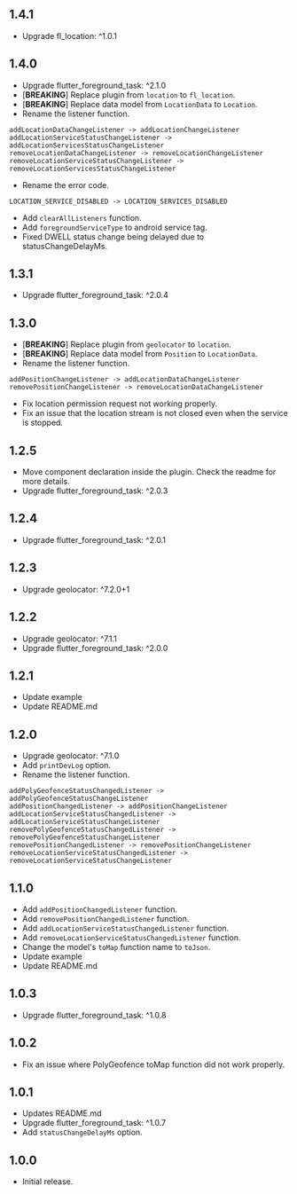 ## 1.4.1

* Upgrade fl_location: ^1.0.1

## 1.4.0

* Upgrade flutter_foreground_task: ^2.1.0
* [**BREAKING**] Replace plugin from `location` to `fl_location`.
* [**BREAKING**] Replace data model from `LocationData` to `Location`.
* Rename the listener function.
```text
addLocationDataChangeListener -> addLocationChangeListener
addLocationServiceStatusChangeListener -> addLocationServicesStatusChangeListener
removeLocationDataChangeListener -> removeLocationChangeListener
removeLocationServiceStatusChangeListener -> removeLocationServicesStatusChangeListener
```
* Rename the error code.
```text
LOCATION_SERVICE_DISABLED -> LOCATION_SERVICES_DISABLED
```
* Add `clearAllListeners` function.
* Add `foregroundServiceType` to android service tag.
* Fixed DWELL status change being delayed due to statusChangeDelayMs.

## 1.3.1

* Upgrade flutter_foreground_task: ^2.0.4

## 1.3.0

* [**BREAKING**] Replace plugin from `geolocator` to `location`.
* [**BREAKING**] Replace data model from `Position` to `LocationData`.
* Rename the listener function.
```text
addPositionChangeListener -> addLocationDataChangeListener
removePositionChangeListener -> removeLocationDataChangeListener
```
* Fix location permission request not working properly.
* Fix an issue that the location stream is not closed even when the service is stopped.

## 1.2.5

* Move component declaration inside the plugin. Check the readme for more details.
* Upgrade flutter_foreground_task: ^2.0.3

## 1.2.4

* Upgrade flutter_foreground_task: ^2.0.1

## 1.2.3

* Upgrade geolocator: ^7.2.0+1

## 1.2.2

* Upgrade geolocator: ^7.1.1
* Upgrade flutter_foreground_task: ^2.0.0

## 1.2.1

* Update example
* Update README.md

## 1.2.0

* Upgrade geolocator: ^7.1.0
* Add `printDevLog` option.
* Rename the listener function.
```text
addPolyGeofenceStatusChangedListener -> addPolyGeofenceStatusChangeListener
addPositionChangedListener -> addPositionChangeListener
addLocationServiceStatusChangedListener -> addLocationServiceStatusChangeListener
removePolyGeofenceStatusChangedListener -> removePolyGeofenceStatusChangeListener
removePositionChangedListener -> removePositionChangeListener
removeLocationServiceStatusChangedListener -> removeLocationServiceStatusChangeListener
```

## 1.1.0

* Add `addPositionChangedListener` function.
* Add `removePositionChangedListener` function.
* Add `addLocationServiceStatusChangedListener` function.
* Add `removeLocationServiceStatusChangedListener` function.
* Change the model's `toMap` function name to `toJson`.
* Update example
* Update README.md

## 1.0.3

* Upgrade flutter_foreground_task: ^1.0.8

## 1.0.2

* Fix an issue where PolyGeofence toMap function did not work properly.

## 1.0.1

* Updates README.md
* Upgrade flutter_foreground_task: ^1.0.7
* Add `statusChangeDelayMs` option.

## 1.0.0

* Initial release.
